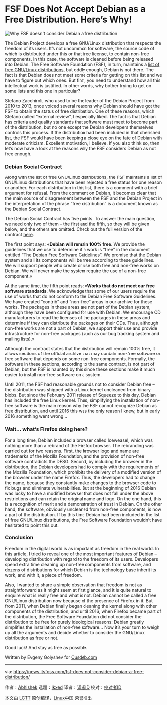 [#]: subject: "FSF Does Not Accept Debian as a Free Distribution. Here’s Why!"
[#]: via: "https://news.itsfoss.com/fsf-does-not-consider-debian-a-free-distribution/"
[#]: author: "Abhishek https://news.itsfoss.com/author/root/"
[#]: collector: "lkxed"
[#]: translator: "Chao-zhi"
[#]: reviewer: " "
[#]: publisher: " "
[#]: url: " "

FSF Does Not Accept Debian as a Free Distribution. Here’s Why!
======
![Why FSF doesn't consider Debian a free distribution][1]

The Debian Project develops a free GNU/Linux distribution that respects the freedom of its users. It’s not uncommon for software, the source code of which is distributed under this or that free license, to contain non-free components. In this case, the software is cleaned before being released into Debian. The Free Software Foundation (FSF), in turn, maintains a [list of free GNU/Linux distributions][2], but oddly enough, Debian is not there. The fact is that Debian does not meet some criteria for getting on this list and we have to figure out which ones. But first, you need to understand how all this intellectual work is justified. In other words, why bother trying to get on some lists and this one in particular?

Stefano Zacchiroli, who used to be the leader of the Debian Project from 2010 to 2013, once voiced several reasons why Debian should have got the FSF to obtain the status of free distribution. One of these reasons, which Stefano called “external review”, I especially liked. The fact is that Debian has criteria and quality standards that software must meet to become part of the distribution, but no one except the Debian developers themselves controls this process. If the distribution had been included in that cherished list, the FSF would have been keeping a close eye on the fate of Debian with moderate criticism. Excellent motivation, I believe. If you also think so, then let’s now have a look at the reasons why the FSF considers Debian as not free enough.

### Debian Social Contract

Along with the list of free GNU/Linux distributions, the FSF maintains a list of GNU/Linux distributions that have been rejected a free status for one reason or another. For each distribution in this list, there is a comment with a brief argument for refusal. From the comment on Debian, it becomes clear that the main source of disagreement between the FSF and the Debian Project in the interpretation of the phrase “free distribution” is a document known as the Debian Social Contract.

The Debian Social Contract has five points. To answer the main question, we need only two of them – the first and the fifth, so they will be given below, and the others are omitted. Check out the full version of the contract [here][3].

The first point says: «**Debian will remain 100% free**. We provide the guidelines that we use to determine if a work is “free” in the document entitled “The Debian Free Software Guidelines”. We promise that the Debian system and all its components will be free according to these guidelines. We will support people who create or use both free and non-free works on Debian. We will never make the system require the use of a non-free component.»

At the same time, the fifth point reads: «**Works that do not meet our free software standards**. We acknowledge that some of our users require the use of works that do not conform to the Debian Free Software Guidelines. We have created “contrib” and “non-free” areas in our archive for these works. The packages in these areas are not part of the Debian system, although they have been configured for use with Debian. We encourage CD manufacturers to read the licenses of the packages in these areas and determine if they can distribute the packages on their CDs. Thus, although non-free works are not a part of Debian, we support their use and provide infrastructure for non-free packages (such as our bug tracking system and mailing lists).»

Although the contract states that the distribution will remain 100% free, it allows sections of the official archive that may contain non-free software or free software that depends on some non-free components. Formally, the software in these sections, according to the same contract, is not part of Debian, but the FSF is haunted by this since these sections make it much easier to install non-free software on a system.

Until 2011, the FSF had reasonable grounds not to consider Debian free – the distribution was shipped with a Linux kernel uncleaned from binary blobs. But since the February 2011 release of Squeeze to this day, Debian has included the free Linux kernel. Thus, simplifying the installation of non-free software is the main reason why the FSF cannot recognize Debian as free distribution, and until 2016 this was the only reason I knew, but in early 2016 something went wrong…

### Wait… what’s Firefox doing here?

For a long time, Debian included a browser called Iceweasel, which was nothing more than a rebrand of the Firefox browser. The rebranding was carried out for two reasons. First, the browser logo and name are trademarks of the Mozilla Foundation, and the provision of non-free software contradicts the DFSG. Second, by including the browser in the distribution, the Debian developers had to comply with the requirements of the Mozilla Foundation, which prohibits the delivery of a modified version of the browser under the name Firefox. Thus, the developers had to change the name, because they constantly make changes to the browser code to fix bugs and eliminate vulnerabilities. But at the beginning of 2016 Debian was lucky to have a modified browser that does not fall under the above restrictions and can retain the original name and logo. On the one hand, this is a recognition of merit and a demonstration of trust in Debian. On the other hand, the software, obviously uncleaned from non-free components, is now a part of the distribution. If by this time Debian had been included in the list of free GNU/Linux distributions, the Free Software Foundation wouldn’t have hesitated to point this out.

### Conclusion

Freedom in the digital world is as important as freedom in the real world. In this article, I tried to reveal one of the most important features of Debian – developing distribution with regard to the freedom of its users. Developers spend extra time cleaning up non-free components from software, and dozens of distributions for which Debian is the technology base inherit its work, and with it, a piece of freedom.

Also, I wanted to share a simple observation that freedom is not as straightforward as it might seem at first glance, and it is quite natural to enquire what is really free and what is not. Debian cannot be called a free GNU/Linux distribution now because of the presence of Firefox in it. But from 2011, when Debian finally began cleaning the kernel along with other components of the distribution, and until 2016, when Firefox became part of the distribution, the Free Software Foundation did not consider the distribution to be free for purely ideological reasons: Debian greatly simplifies the installation of non-free software… Now it’s your turn to weigh up all the arguments and decide whether to consider the GNU/Linux distribution as free or not.

Good luck! And stay as free as possible.

Written by Evgeny Golyshev for [Cusdeb.com][4]

--------------------------------------------------------------------------------

via: https://news.itsfoss.com/fsf-does-not-consider-debian-a-free-distribution/

作者：[Abhishek][a]
选题：[lkxed][b]
译者：[译者ID](https://github.com/译者ID)
校对：[校对者ID](https://github.com/校对者ID)

本文由 [LCTT](https://github.com/LCTT/TranslateProject) 原创编译，[Linux中国](https://linux.cn/) 荣誉推出

[a]: https://news.itsfoss.com/author/root/
[b]: https://github.com/lkxed
[1]: https://news.itsfoss.com/wp-content/uploads/2022/05/why-fsf-doesnt-consider-debian-a-free-software-1200-%C3%97-675px.png
[2]: https://gnu.org/distros/free-distros.en.html
[3]: https://debian.org/social_contract
[4]: https://wiki.cusdeb.com/Essays:Why_the_FSF_does_not_consider_Debian_as_a_free_distribution/en
